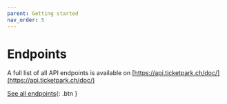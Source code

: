 ```yaml
---
parent: Getting started
nav_order: 5
---
```

# Endpoints

A full list of all API endpoints is available on [https://api.ticketpark.ch/doc/](https://api.ticketpark.ch/doc/)

[See all endpoints](https://api.ticketpark.ch/doc/){: .btn }